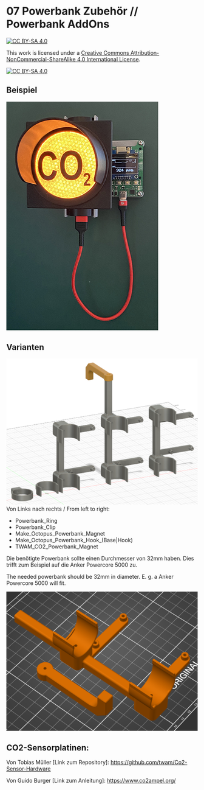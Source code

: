 # 07 Powerbank Zubehör // Powerbank AddOns

[![CC BY-SA 4.0][cc-by-sa-shield]][cc-by-sa]

This work is licensed under a [Creative Commons Attribution-NonCommercial-ShareAlike 4.0 International License][cc-by-sa].

[![CC BY-SA 4.0][cc-by-sa-image]][cc-by-sa]

[cc-by-sa]: http://creativecommons.org/licenses/by-nc-sa/4.0/
[cc-by-sa-image]: https://licensebuttons.net/l/by-nc-sa/4.0/88x31.png
[cc-by-sa-shield]: https://img.shields.io/badge/License-CC%20BY--NC--SA%204.0-lightgrey.svg

## Beispiel
![Beispiel](/Images/StandaloneCO2_TWAM.jpg)

## Varianten
![Varianten](/Images/PowerbankAddons.PNG)
Von Links nach rechts / From left to right: 
* Powerbank_Ring
* Powerbank_Clip
* Make_Octopus_Powerbank_Magnet
* Make_Octopus_Powerbank_Hook_(Base|Hook)
* TWAM_CO2_Powerbank_Magnet

Die benötigte Powerbank sollte einen Durchmesser von 32mm haben. Dies trifft zum Beispiel auf die Anker Powercore 5000 zu.

The needed powerbank should be 32mm in diameter. E. g. a Anker Powercore 5000 will fit.

![Detail](/Images/Powerbank_Hook.PNG)

## CO2-Sensorplatinen:
Von Tobias Müller
[Link zum Repository]: https://github.com/twam/Co2-Sensor-Hardware

Von Guido Burger
[Link zum Anleitung]: https://www.co2ampel.org/
